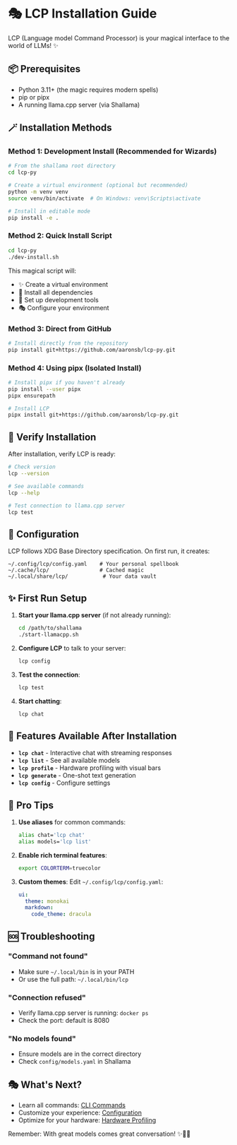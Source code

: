# 🎭 LCP Installation Guide

LCP (Language model Command Processor) is your magical interface to the world of LLMs! ✨

## 📦 Prerequisites

- Python 3.11+ (the magic requires modern spells)
- pip or pipx
- A running llama.cpp server (via Shallama)

## 🪄 Installation Methods

### Method 1: Development Install (Recommended for Wizards)

```bash
# From the shallama root directory
cd lcp-py

# Create a virtual environment (optional but recommended)
python -m venv venv
source venv/bin/activate  # On Windows: venv\Scripts\activate

# Install in editable mode
pip install -e .
```

### Method 2: Quick Install Script

```bash
cd lcp-py
./dev-install.sh
```

This magical script will:
- ✨ Create a virtual environment
- 🎪 Install all dependencies
- 🔮 Set up development tools
- 🎭 Configure your environment

### Method 3: Direct from GitHub

```bash
# Install directly from the repository
pip install git+https://github.com/aaronsb/lcp-py.git
```

### Method 4: Using pipx (Isolated Install)

```bash
# Install pipx if you haven't already
pip install --user pipx
pipx ensurepath

# Install LCP
pipx install git+https://github.com/aaronsb/lcp-py.git
```

## 🎯 Verify Installation

After installation, verify LCP is ready:

```bash
# Check version
lcp --version

# See available commands
lcp --help

# Test connection to llama.cpp server
lcp test
```

## 🔮 Configuration

LCP follows XDG Base Directory specification. On first run, it creates:

```
~/.config/lcp/config.yaml    # Your personal spellbook
~/.cache/lcp/                # Cached magic
~/.local/share/lcp/           # Your data vault
```

## ✨ First Run Setup

1. **Start your llama.cpp server** (if not already running):
   ```bash
   cd /path/to/shallama
   ./start-llamacpp.sh
   ```

2. **Configure LCP** to talk to your server:
   ```bash
   lcp config
   ```

3. **Test the connection**:
   ```bash
   lcp test
   ```

4. **Start chatting**:
   ```bash
   lcp chat
   ```

## 🎪 Features Available After Installation

- **`lcp chat`** - Interactive chat with streaming responses
- **`lcp list`** - See all available models
- **`lcp profile`** - Hardware profiling with visual bars
- **`lcp generate`** - One-shot text generation
- **`lcp config`** - Configure settings

## 🌟 Pro Tips

1. **Use aliases** for common commands:
   ```bash
   alias chat='lcp chat'
   alias models='lcp list'
   ```

2. **Enable rich terminal features**:
   ```bash
   export COLORTERM=truecolor
   ```

3. **Custom themes**: Edit `~/.config/lcp/config.yaml`:
   ```yaml
   ui:
     theme: monokai
     markdown:
       code_theme: dracula
   ```

## 🆘 Troubleshooting

### "Command not found"
- Make sure `~/.local/bin` is in your PATH
- Or use the full path: `~/.local/bin/lcp`

### "Connection refused"
- Verify llama.cpp server is running: `docker ps`
- Check the port: default is 8080

### "No models found"
- Ensure models are in the correct directory
- Check `config/models.yaml` in Shallama

## 🎭 What's Next?

- Learn all commands: [CLI Commands](./commands.md)
- Customize your experience: [Configuration](./configuration.md)
- Optimize for your hardware: [Hardware Profiling](./hardware.md)

Remember: With great models comes great conversation! ✨🧞‍♂️